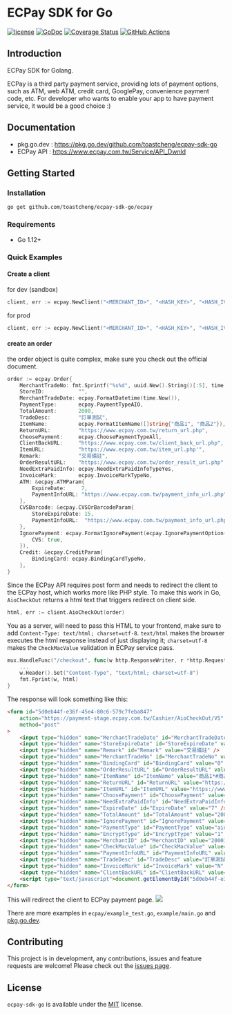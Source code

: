 # ECPay SDK for Go

[![license](https://img.shields.io/badge/license-MIT-blue)](https://github.com/toastcheng/ecpay/blob/master/LICENSE.md)
[![GoDoc](https://img.shields.io/badge/go-doc-blue)](https://pkg.go.dev/github.com/toastcheng/ecpay-sdk-go/ecpay)
[![Coverage Status](https://coveralls.io/repos/github/ToastCheng/ecpay-sdk-go/badge.svg)](https://coveralls.io/github/ToastCheng/ecpay-sdk-go)
[![GitHub Actions](https://img.shields.io/endpoint.svg?url=https%3A%2F%2Factions-badge.atrox.dev%2Ftoastcheng%2Fecpay-sdk-go%2Fbadge&style=flat-square)](https://actions-badge.atrox.dev/toastcheng/ecpay-sdk-go/goto)


## Introduction
ECPay SDK for Golang.

ECPay is a third party payment service, providing lots of payment options, such as ATM, web ATM, credit card, GooglePay, convenience payment code, etc.
For developer who wants to enable your app to have payment service, it would be a good choice :)

## Documentation
* pkg.go.dev : https://pkg.go.dev/github.com/toastcheng/ecpay-sdk-go
* ECPay API : https://www.ecpay.com.tw/Service/API_Dwnld

## Getting Started
### Installation
```
go get github.com/toastcheng/ecpay-sdk-go/ecpay
```

### Requirements
* Go 1.12+

### Quick Examples
#### Create a client

for dev (sandbox)
```go
client, err := ecpay.NewClient("<MERCHANT_ID>", "<HASH_KEY>", "<HASH_IV>", ecpay.WithSandbox)
```
for prod
```go
client, err := ecpay.NewClient("<MERCHANT_ID>", "<HASH_KEY>", "<HASH_IV>")
```

#### create an order
the order object is quite complex, make sure you check out the official document.
```go
order := ecpay.Order{
    MerchantTradeNo: fmt.Sprintf("%s%d", uuid.New().String()[:5], time.Now().Unix()%10000),
    StoreID:           "",
    MerchantTradeDate: ecpay.FormatDatetime(time.Now()),
    PaymentType:       ecpay.PaymentTypeAIO,
    TotalAmount:       2000,
    TradeDesc:         "訂單測試",
    ItemName:          ecpay.FormatItemName([]string{"商品1", "商品2"}),
    ReturnURL:         "https://www.ecpay.com.tw/return_url.php",
    ChoosePayment:     ecpay.ChoosePaymentTypeAll,
    ClientBackURL:     "https://www.ecpay.com.tw/client_back_url.php",
    ItemURL:           "https://www.ecpay.com.tw/item_url.php'",
    Remark:            "交易備註",
    OrderResultURL:    "https://www.ecpay.com.tw/order_result_url.php",
    NeedExtraPaidInfo: ecpay.NeedExtraPaidInfoTypeYes,
    InvoiceMark:       ecpay.InvoiceMarkTypeNo,
    ATM: &ecpay.ATMParam{
        ExpireDate:     7,
        PaymentInfoURL: "https://www.ecpay.com.tw/payment_info_url.php",
    },
    CVSBarcode: &ecpay.CVSOrBarcodeParam{
        StoreExpireDate: 15,
        PaymentInfoURL:  "https://www.ecpay.com.tw/payment_info_url.php",
    },
    IgnorePayment: ecpay.FormatIgnorePayment(ecpay.IgnorePaymentOption{
        CVS: true,
    }),
    Credit: &ecpay.CreditParam{
        BindingCard: ecpay.BindingCardTypeNo,
    },
}
```
Since the ECPay API requires post form and needs to redirect the client to the ECPay host, which works more like PHP style.
To make this work in Go, `AioCheckOut` returns a html text that triggers redirect on client side.
```go
html, err := client.AioCheckOut(order)
```
You as a server, will need to pass this HTML to your frontend, make sure to add `Content-Type: text/html; charset=utf-8`. `text/html` makes the browser executes the html response instead of just displaying it; `charset=utf-8` makes the `CheckMacValue` validation in ECPay service pass. 

```go
mux.HandleFunc("/checkout", func(w http.ResponseWriter, r *http.Request) {
    ...
    w.Header().Set("Content-Type", "text/html; charset=utf-8")
    fmt.Fprint(w, html)
}
```
The response will look something like this:
```html
<form id="5d0eb44f-e36f-45e4-80c6-579c7feba847"
    action="https://payment-stage.ecpay.com.tw/Cashier/AioCheckOut/V5"
    method="post"
>
    <input type="hidden" name="MerchantTradeDate" id="MerchantTradeDate" value="2020/09/26 23:16:49" />
    <input type="hidden" name="StoreExpireDate" id="StoreExpireDate" value="15" />
    <input type="hidden" name="Remark" id="Remark" value="交易備註" />
    <input type="hidden" name="MerchantTradeNo" id="MerchantTradeNo" value="0174e3409" />
    <input type="hidden" name="BindingCard" id="BindingCard" value="0" />
    <input type="hidden" name="OrderResultURL" id="OrderResultURL" value="https://www.ecpay.com.tw/order_result_url.php" />
    <input type="hidden" name="ItemName" id="ItemName" value="商品1*#商品2" />
    <input type="hidden" name="ReturnURL" id="ReturnURL" value="https://www.ecpay.com.tw/return_url.php" />
    <input type="hidden" name="ItemURL" id="ItemURL" value="https://www.ecpay.com.tw/item_url.php" />
    <input type="hidden" name="ChoosePayment" id="ChoosePayment" value="ALL" />
    <input type="hidden" name="NeedExtraPaidInfo" id="NeedExtraPaidInfo" value="Y" />
    <input type="hidden" name="ExpireDate" id="ExpireDate" value="7" />
    <input type="hidden" name="TotalAmount" id="TotalAmount" value="2000" />
    <input type="hidden" name="IgnorePayment" id="IgnorePayment" value="CVS" />
    <input type="hidden" name="PaymentType" id="PaymentType" value="aio" />
    <input type="hidden" name="EncryptType" id="EncryptType" value="1" />
    <input type="hidden" name="MerchantID" id="MerchantID" value="2000132" />
    <input type="hidden" name="CheckMacValue" id="CheckMacValue" value="8D48DA612C0C70B9C453D73D3C7513EC9D3600389D822DF2A00EB0639940DAFD" />
    <input type="hidden" name="PaymentInfoURL" id="PaymentInfoURL" value="https://www.ecpay.com.tw/payment_info_url.php" />
    <input type="hidden" name="TradeDesc" id="TradeDesc" value="訂單測試" />
    <input type="hidden" name="InvoiceMark" id="InvoiceMark" value="N" />
    <input type="hidden" name="ClientBackURL" id="ClientBackURL" value="https://www.ecpay.com.tw/client_back_url.php" />
    <script type="text/javascript">document.getElementById("5d0eb44f-e36f-45e4-80c6-579c7feba847").submit();</script>
</form>
```
This will redirect the client to ECPay payment page.
![](https://i.imgur.com/5QDFYdC.png)

There are more examples in `ecpay/example_test.go`, `example/main.go` and [pkg.go.dev](https://pkg.go.dev/github.com/toastcheng/ecpay-sdk-go). 

## Contributing

This project is in development, any contributions, issues and feature requests are welcome!
Please check out the [issues page](https://github.com/toastcheng/ecpay-sdk-go/issues).

## License

`ecpay-sdk-go` is available under the [MIT](https://github.com/toastcheng/ecpay-sdk-go/blob/master/LICENSE.md) license.
